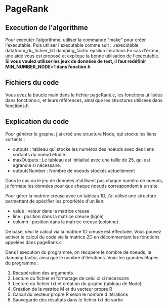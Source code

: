 # PageRank
## Execution de l'algorithme
Pour executer l'algorithme, utiliser la commande "make" pour créer l'executable.
Puis utiliser l'executable comme suit : ./executable data/nom_du_fichier_txt damping_factor epsilon itérations
En cas d'erreur, une aide vous est proposé et explique la bonne utilisation de l'executable.
**Si vous voulez utiliser les jeux de données de test, il faut redéfinir MIN_NUMBER_NODE=1 dans fonction.h**

## Fichiers du code
Vous avez la boucle main dans le fichier pageRank.c, les fonctions utilisées dans fonctions.c, et leurs références, ainsi que les structures utilisées dans fonctions.h

## Explication du code
Pour générer le graphe, j'ai créé une structure Node, qui stocke les liens sortants :
- outputs : tableau qui stocke les numéros des noeuds avec des liens sortants du noeud étudié.
- maxOutputs : Le tableau est initialisé avec une taille de 25, qui est agrandie si nécessaire.
- outputsNumber : Nombre de noeuds stockés actuellement

Dans le cas ou le jeu de données n'utilisent pas chaque numéro de noeuds, je formate les données pour que chaque noeuds correspondent à un site

Pour gérer la matrice creuse avec un tableau 1D, j'ai utilisé une structure permettant de spécifier les propriétés d'un lien:
- value : valeur dans la matrice creuse
- line : position dans la matrice creuse (ligne)
- column : position dans la matrice creuse (colonne)

De base, seul le calcul via la matrice 1D creuse est effectuée. Vous pouvez activer le calcul du code via la matrice 2D en décommentant les fonctions appelées dans pageRank.c

Dans l'execution du programme, on récupère le nombre de noeuds, le damping factor, ainsi que le nombre d'itérations.
Voici les grandes étapes du programme :
1) Récupération des arguments
2) Lecture du fichier et formatage de celui ci si nécessaire
3) Lecture du fichier txt et création du graphe (tableau de Node)
4) Création de la matrice M et du vecteur propre R
5) Calcul du vecteur propre R selon le nombre d'itérations
6) Sauvegarde des résultats dans le fichier txt de sortie